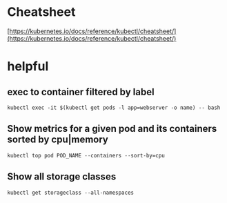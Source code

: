 # Cheatsheet

[https://kubernetes.io/docs/reference/kubectl/cheatsheet/](https://kubernetes.io/docs/reference/kubectl/cheatsheet/)

# helpful

## exec to container filtered by label

`
kubectl exec -it $(kubectl get pods -l app=webserver -o name) -- bash
`

## Show metrics for a given pod and its containers sorted by cpu|memory
`
kubectl top pod POD_NAME --containers --sort-by=cpu
`

## Show all storage classes
`
kubectl get storageclass --all-namespaces
`
